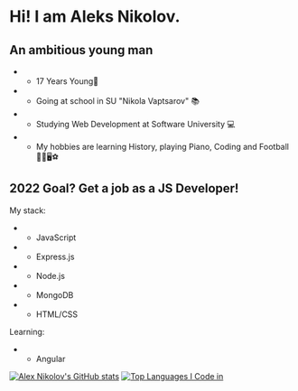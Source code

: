 # Hi! I am Aleks Nikolov.

## An ambitious young man

* - 17 Years Young👦 
* - Going at school in SU "Nikola Vaptsarov" 📚
* - Studying Web Development at Software University 💻
* - My hobbies are learning History, playing Piano, Coding and Football🗿🎹🖥⚽

## 2022 Goal? Get a job as a JS Developer!

My stack:

* - JavaScript
* - Express.js
* - Node.js
* - MongoDB
* - HTML/CSS

Learning:

* - Angular

[![Alex Nikolov's GitHub stats](https://github-readme-stats.vercel.app/api?username=AlexNikolov2)](https://github.com/anuraghazra/github-readme-stats)
[![Top Languages I Code in](https://github-readme-stats.vercel.app/api/top-langs/?username=AlexNikolov2)](https://github.com/anuraghazra/github-readme-stats)
